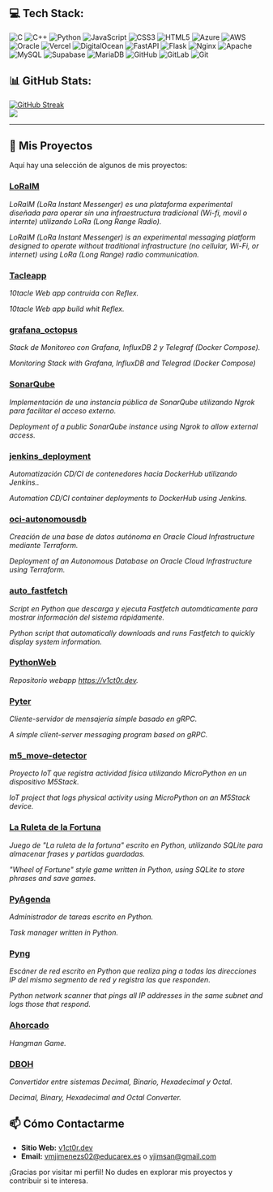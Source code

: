 ## 💻 Tech Stack:
![C](https://img.shields.io/badge/c-%2300599C.svg?style=for-the-badge&logo=c&logoColor=white) ![C++](https://img.shields.io/badge/c++-%2300599C.svg?style=for-the-badge&logo=c%2B%2B&logoColor=white) ![Python](https://img.shields.io/badge/python-3670A0?style=for-the-badge&logo=python&logoColor=ffdd54) ![JavaScript](https://img.shields.io/badge/javascript-%23323330.svg?style=for-the-badge&logo=javascript&logoColor=%23F7DF1E) ![CSS3](https://img.shields.io/badge/css3-%231572B6.svg?style=for-the-badge&logo=css3&logoColor=white) ![HTML5](https://img.shields.io/badge/html5-%23E34F26.svg?style=for-the-badge&logo=html5&logoColor=white) ![Azure](https://img.shields.io/badge/azure-%230072C6.svg?style=for-the-badge&logo=microsoftazure&logoColor=white) ![AWS](https://img.shields.io/badge/AWS-%23FF9900.svg?style=for-the-badge&logo=amazon-aws&logoColor=white) ![Oracle](https://img.shields.io/badge/Oracle-F80000?style=for-the-badge&logo=oracle&logoColor=white) ![Vercel](https://img.shields.io/badge/vercel-%23000000.svg?style=for-the-badge&logo=vercel&logoColor=white) ![DigitalOcean](https://img.shields.io/badge/DigitalOcean-%230167ff.svg?style=for-the-badge&logo=digitalOcean&logoColor=white) ![FastAPI](https://img.shields.io/badge/FastAPI-005571?style=for-the-badge&logo=fastapi) ![Flask](https://img.shields.io/badge/flask-%23000.svg?style=for-the-badge&logo=flask&logoColor=white) ![Nginx](https://img.shields.io/badge/nginx-%23009639.svg?style=for-the-badge&logo=nginx&logoColor=white) ![Apache](https://img.shields.io/badge/apache-%23D42029.svg?style=for-the-badge&logo=apache&logoColor=white) ![MySQL](https://img.shields.io/badge/mysql-4479A1.svg?style=for-the-badge&logo=mysql&logoColor=white) ![Supabase](https://img.shields.io/badge/Supabase-3ECF8E?style=for-the-badge&logo=supabase&logoColor=white) ![MariaDB](https://img.shields.io/badge/MariaDB-003545?style=for-the-badge&logo=mariadb&logoColor=white) ![GitHub](https://img.shields.io/badge/github-%23121011.svg?style=for-the-badge&logo=github&logoColor=white) ![GitLab](https://img.shields.io/badge/gitlab-%23181717.svg?style=for-the-badge&logo=gitlab&logoColor=white) ![Git](https://img.shields.io/badge/git-%23F05033.svg?style=for-the-badge&logo=git&logoColor=white)
## 📊 GitHub Stats:

[![GitHub Streak](https://github-readme-streak-stats.herokuapp.com?user=v1ct0rjs&theme=blueberry)](https://git.io/streak-stats)<br/>
![](https://github-readme-stats.vercel.app/api/top-langs/?username=v1ct0rjs&theme=dark&hide_border=false&include_all_commits=false&count_private=false&layout=compact)

---

## 🚀 Mis Proyectos

Aquí hay una selección de algunos de mis proyectos:

### [LoRaIM](https://github.com/v1ct0rjs/LoRaIM)
*LoRaIM (LoRa Instant Messenger) es una plataforma experimental diseñada para operar sin una infraestructura tradicional (Wi-fi, movil o internte) utilizando LoRa (Long Range Radio).*

*LoRaIM (LoRa Instant Messenger) is an experimental messaging platform designed to operate without traditional infrastructure (no cellular, Wi-Fi, or internet) using LoRa (Long Range) radio communication.*

### [Tacleapp](https://github.com/v1ct0rjs/tacleapp)
*10tacle Web app contruida con Reflex.*

*10tacle Web app build whit Reflex.*

### [grafana_octopus](https://github.com/v1ct0rjs/grafana_octopus)
*Stack de Monitoreo con Grafana, InfluxDB 2 y Telegraf (Docker Compose).*

*Monitoring Stack with Grafana, InfluxDB and Telegrad (Docker Compose)*

### [SonarQube](https://github.com/v1ct0rjs/jenkins_deployment/tree/main/SonarQube)
*Implementación de una instancia pública de SonarQube utilizando Ngrok para facilitar el acceso externo.*

*Deployment of a public SonarQube instance using Ngrok to allow external access.*

### [jenkins_deployment](https://github.com/v1ct0rjs/jenkins_deployment)
*Automatización CD/CI de contenedores hacia DockerHub utilizando Jenkins..*

*Automation CD/CI container deployments to DockerHub using Jenkins.*

### [oci-autonomousdb](https://github.com/v1ct0rjs/oci-autonomousdb)
*Creación de una base de datos autónoma en Oracle Cloud Infrastructure mediante Terraform.*

*Deployment of an Autonomous Database on Oracle Cloud Infrastructure using Terraform.*

### [auto_fastfetch](https://github.com/v1ct0rjs/auto_fastfetch)
*Script en Python que descarga y ejecuta Fastfetch automáticamente para mostrar información del sistema rápidamente.*

*Python script that automatically downloads and runs Fastfetch to quickly display system information.*

### [PythonWeb](https://github.com/v1ct0rjs/PythonWeb)
*Repositorio webapp https://v1ct0r.dev.*

### [Pyter](https://github.com/v1ct0rjs/pyter)
*Cliente-servidor de mensajería simple basado en gRPC.*

*A simple client-server messaging program based on gRPC.*

### [m5_move-detector](https://github.com/v1ct0rjs/m5_move-detector)
*Proyecto IoT que registra actividad física utilizando MicroPython en un dispositivo M5Stack.*

*IoT project that logs physical activity using MicroPython on an M5Stack device.*

### [La Ruleta de la Fortuna](https://github.com/v1ct0rjs/RuletaDeLaFortuna)
*Juego de "La ruleta de la fortuna" escrito en Python, utilizando SQLite para almacenar frases y partidas guardadas.*

*"Wheel of Fortune" style game written in Python, using SQLite to store phrases and save games.*

### [PyAgenda](https://github.com/v1ct0rjs/PyAgenda)
*Administrador de tareas escrito en Python.*

*Task manager written in Python.*

### [Pyng](https://github.com/v1ct0rjs/Pyng)
*Escáner de red escrito en Python que realiza ping a todas las direcciones IP del mismo segmento de red y registra las que responden.*

*Python network scanner that pings all IP addresses in the same subnet and logs those that respond.*

### [Ahorcado](https://github.com/v1ct0rjs/ahorcado)
*Hangman Game.*

### [DBOH](https://github.com/v1ct0rjs/DBOH)
*Convertidor entre sistemas Decimal, Binario, Hexadecimal y Octal.*

*Decimal, Binary, Hexadecimal and Octal Converter.*

## 📫 Cómo Contactarme

- **Sitio Web:** [v1ct0r.dev](https://v1ct0r.dev/)
- **Email:** vmjimenezs02@educarex.es o vjimsan@gmail.com

¡Gracias por visitar mi perfil! No dudes en explorar mis proyectos y contribuir si te interesa.

